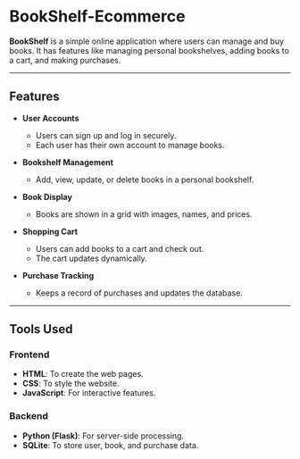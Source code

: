 # BookShelf-Ecommerce
**BookShelf** is a simple online application where users can manage and buy books. It has features like managing personal bookshelves, adding books to a cart, and making purchases.

---

## Features

- **User Accounts**
  - Users can sign up and log in securely.
  - Each user has their own account to manage books.

- **Bookshelf Management**
  - Add, view, update, or delete books in a personal bookshelf.

- **Book Display**
  - Books are shown in a grid with images, names, and prices.

- **Shopping Cart**
  - Users can add books to a cart and check out.
  - The cart updates dynamically.

- **Purchase Tracking**
  - Keeps a record of purchases and updates the database.

---

## Tools Used

### Frontend
- **HTML**: To create the web pages.
- **CSS**: To style the website.
- **JavaScript**: For interactive features.

### Backend
- **Python (Flask)**: For server-side processing.
- **SQLite**: To store user, book, and purchase data.
